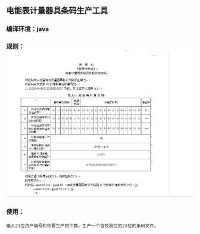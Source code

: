 ## 电能表计量器具条码生产工具 

### 编译环境：java

### 规则：![规则](https://raw.githubusercontent.com/damonlear/Meter-Barcode-Generator-master/master/%E8%A7%84%E5%88%99/087CE5F1-DFAA-47e7-8E50-F67EE08B4A2F.png)
	
### 使用：	

	输入21位资产编号和你要生产的个数，生产一个含校验位的22位的条码文件。